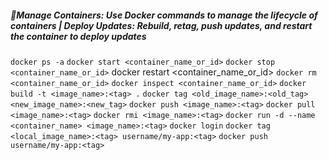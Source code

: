 ##### 📌Manage Containers: Use Docker commands to manage the lifecycle of containers | Deploy Updates: Rebuild, retag, push updates, and restart the container to deploy updates

`docker ps -a`
`docker start <container_name_or_id>`
`docker stop <container_name_or_id>`
docker restart <container_name_or_id>
`docker rm <container_name_or_id>`
`docker inspect <container_name_or_id>`
`docker build -t <image_name>:<tag> .`
`docker tag <old_image_name>:<old_tag> <new_image_name>:<new_tag>`
`docker push <image_name>:<tag>`
`docker pull <image_name>:<tag>`
`docker rmi <image_name>:<tag>`
`docker run -d --name <container_name> <image_name>:<tag>`
`docker login`
`docker tag <local_image_name>:<tag> username/my-app:<tag>`
`docker push username/my-app:<tag>`

